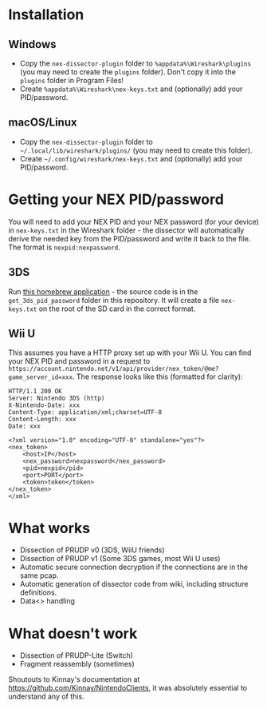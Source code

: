 # Installation

## Windows

- Copy the `nex-dissector-plugin` folder to `%appdata%\Wireshark\plugins` (you may need to create the `plugins` folder). Don't copy it into the `plugins` folder in Program Files!
- Create `%appdata%\Wireshark\nex-keys.txt` and (optionally) add your PID/password.

## macOS/Linux

- Copy the `nex-dissector-plugin` folder to `~/.local/lib/wireshark/plugins/` (you may need to create this folder).
- Create `~/.config/wireshark/nex-keys.txt` and (optionally) add your PID/password.

# Getting your NEX PID/password

You will need to add your NEX PID and your NEX password (for your device) in `nex-keys.txt` in the Wireshark folder - the dissector will automatically derive the needed key from the PID/password and write it back to the file. The format is `nexpid:nexpassword`.

## 3DS

Run [this homebrew application](https://9net.org/~stary/get_3ds_pid_password.3dsx) - the source code is in the `get_3ds_pid_password` folder in this repository. It will create a file `nex-keys.txt` on the root of the SD card in the correct format.

## Wii U
This assumes you have a HTTP proxy set up with your Wii U.
You can find your NEX PID and password in a request to `https://account.nintendo.net/v1/api/provider/nex_token/@me?game_server_id=xxx`. The response looks like this (formatted for clarity):

```
HTTP/1.1 200 OK
Server: Nintendo 3DS (http)
X-Nintendo-Date: xxx
Content-Type: application/xml;charset=UTF-8
Content-Length: xxx
Date: xxx

<?xml version="1.0" encoding="UTF-8" standalone="yes"?>
<nex_token>
    <host>IP</host>
    <nex_password>nexpassword</nex_password>
    <pid>nexpid</pid>
    <port>PORT</port>
    <token>token</token>
</nex_token>
</xml>
```
# What works
* Dissection of PRUDP v0 (3DS, WiiU friends)
* Dissection of PRUDP v1 (Some 3DS games, most Wii U uses)
* Automatic secure connection decryption if the connections are in the same pcap.
* Automatic generation of dissector code from wiki, including structure definitions.
* Data<> handling

# What doesn't work
* Dissection of PRUDP-Lite (Switch)
* Fragment reassembly (sometimes)

Shoutouts to Kinnay's documentation at https://github.com/Kinnay/NintendoClients, it was absolutely essential to understand any of this.
